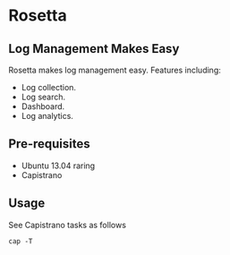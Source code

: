 Rosetta
=======

Log Management Makes Easy
-------------------------
Rosetta makes log management easy. Features including:

* Log collection.
* Log search.
* Dashboard.
* Log analytics.

Pre-requisites
--------------
* Ubuntu 13.04 raring
* Capistrano

Usage
---------------
See Capistrano tasks as follows

	cap -T
